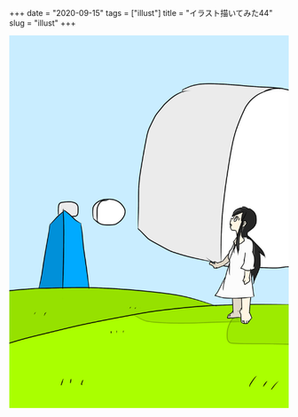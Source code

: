 +++
date = "2020-09-15"
tags = ["illust"]
title = "イラスト描いてみた44"
slug = "illust"
+++

![](/img/yui_44.png)

